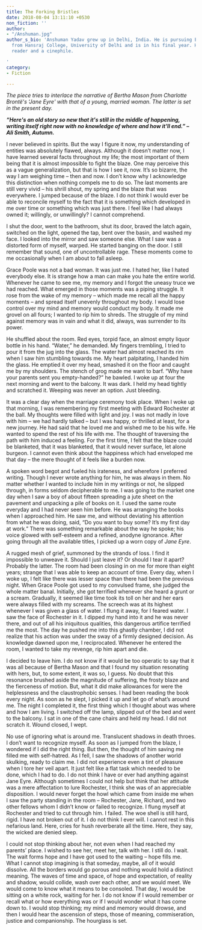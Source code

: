 ```yaml
---
title: The Forking Bristles
date: 2018-08-04 13:11:10 +0530
non_fiction: ''
author:
- "/Anshuman.jpg"
author_s_bio: 'Anshuman Yadav grew up in Delhi, India. He is pursuing English Honours
  from Hansraj College, University of Delhi and is in his final year. He is an avid
  reader and a cinephile.

'
category:
- Fiction

---
```

_The piece tries to interlace the narrative of Bertha Mason from Charlotte Brontë's ‘Jane Eyre' with that of a young, married woman. The latter is set in the present day._

**_“Here's an old story so new that it's still in the middle of happening, writing itself right now with no knowledge of where and how it'll end.” – Ali Smith, Autumn._**

I never believed in spirits. But the way I figure it now, my understanding of entities was absolutely flawed, always. Although it doesn’t matter now, I have learned several facts throughout my life; the most important of them being that it is almost impossible to fight the blaze. One may perceive this as a vague generalization, but that is how I see it, now. It’s so bizarre, the way I am weighing time – then and now. I don’t know why I acknowledge this distinction when nothing compels me to do so. The last moments are still very vivid – his shrill shout, my spring and the blaze that was everywhere. I jumped because of the blaze. I do not think I would ever be able to reconcile myself to the fact that it is something which developed in me over time or something which was just there. I feel like I had always owned it; willingly, or unwillingly? I cannot comprehend. 

I shut the door, went to the bathroom, shut its door, braved the latch again, switched on the light, opened the tap, bent over the basin, and washed my face. I looked into the mirror and saw someone else. What I saw was a distorted form of myself, warped. He started banging on the door. I still remember that sound, one of uncontrollable rage. These moments come to me occasionally when I am about to fall asleep.

Grace Poole was not a bad woman. It was just me. I hated her, like I hated everybody else. It is strange how a man can make you hate the entire world. Whenever he came to see me, my memory and I forgot the uneasy truce we had reached. What emerged in those moments was a piping struggle. It rose from the wake of my memory – which made me recall all the happy moments – and spread itself unevenly throughout my body. I would lose control over my mind and memory would conduct my body. It made me grovel on all fours; I wanted to rip him to shreds. The struggle of my mind against memory was in vain and what it did, always, was surrender to its power.

He shuffled about the room. Red eyes, torpid face, an almost empty liquor bottle in his hand. “Water,” he demanded. My fingers trembling, I tried to pour it from the jug into the glass. The water had almost reached its rim when I saw him stumbling towards me. My heart palpitating, I handed him the glass. He emptied it over my head, smashed it on the floor and caught me by my shoulders. The stench of grog made me want to barf. “Why have your parents sent you empty-handed?” he bawled. I woke up at four the next morning and went to the balcony. It was dark. I held my head tightly and scratched it. Weeping was never an option. Just bleeding. 

It was a clear day when the marriage ceremony took place. When I woke up that morning, I was remembering my first meeting with Edward Rochester at the ball. My thoughts were filled with light and joy. I was not madly in love with him – we had hardly talked – but I was happy, or thrilled at least, for a new journey. He had said that he loved me and wished me to be his wife. He wanted to spend the rest of his life with me. The thought of traversing the path with him induced a feeling. For the first time, I felt that the blaze could be blanketed, that it was blanketed, that it would never surface, let alone burgeon. I cannot even think about the happiness which had enveloped me that day – the mere thought of it feels like a burden now. 

A spoken word begot and fueled his irateness, and wherefore I preferred writing. Though I never wrote anything for him, he was always in them. No matter whether I wanted to include him in my writings or not, he slipped through, in forms seldom decipherable to me. I was going to the market one day when I saw a boy of about fifteen spreading a jute sheet on the pavement and unpacking a pile of books on it. I used the same route everyday and I had never seen him before. He was arranging the books when I approached him. He saw me, and without deviating his attention from what he was doing, said, “Do you want to buy some? It’s my first day at work.” There was something remarkable about the way he spoke; his voice glowed with self-esteem and a refined, anodyne ignorance. After going through all the available titles, I picked up a worn copy of _Jane Eyre_.

A rugged mesh of grief, summoned by the strands of loss. I find it impossible to unweave it. Should I just leave it? Or should I tear it apart? Probably the latter. The room had been closing in on me for more than eight years; strange that I was able to keep an account of time. Every day, when I woke up, I felt like there was lesser space than there had been the previous night. When Grace Poole got used to my convulsed frame, she judged the whole matter banal. Initially, she got terrified whenever she heard a grunt or a scream. Gradually, it seemed like time took its toll on her and her ears were always filled with my screams. The screech was at its highest whenever I was given a glass of water. I flung it away, for I feared water. I saw the face of Rochester in it. I dipped my hand into it and he was never there, and out of all his iniquitous qualities, this dangerous artifice terrified me the most. The day he pushed me into this ghastly chamber, I did not realize that his action was under the sway of a firmly designed decision. As knowledge dawned upon me, I reciprocated. Whenever he entered the room, I wanted to take my revenge, rip him apart and die.

I decided to leave him. I do not know if it would be too operatic to say that it was all because of Bertha Mason and that I found my situation resonating with hers, but, to some extent, it was so, I guess. No doubt that this resonance brushed aside the magnitude of suffering, the frosty blaze and the fierceness of motion. But, what it did make allowances for were the helplessness and the claustrophobic senses. I had been reading the book every night. As soon as he slept, I picked it up and let go of what’s around me. The night I completed it, the first thing which I thought about was where and how I am living. I switched off the lamp, slipped out of the bed and went to the balcony. I sat in one of the cane chairs and held my head. I did not scratch it. Wound closed, I wept.

No use of ignoring what is around me. Translucent shadows in death throes. I don’t want to recognize myself. As soon as I jumped from the blaze, I wondered if I did the right thing. But then, the thought of him saving me filled me with self-hatred. As I fell, I saw the shadows of another world skulking, ready to claim me. I did not experience even a tint of pleasure when I tore her veil apart. It just felt like a flat task which needed to be done, which I had to do. I do not think I have or ever had anything against Jane Eyre. Although sometimes I could not help but think that her attitude was a mere affectation to lure Rochester, I think she was of an appreciable disposition. I would never forget the howl which came from inside me when I saw the party standing in the room – Rochester, Jane, Richard, and two other fellows whom I didn’t know or failed to recognize. I flung myself at Rochester and tried to cut through him. I failed. The woe shell is still hard, rigid. I have not broken out of it. I do not think I ever will. I cannot rest in this nefarious land. Here, cries for hush reverberate all the time. Here, they say, the wicked are denied sleep.

I could not stop thinking about her, not even when I had reached my parents’ place. I wished to see her, meet her, talk with her. I still do. I wait. The wait forms hope and I have got used to the waiting – hope fills me. What I cannot stop imagining is that someday, maybe, all of it would dissolve. All the borders would go porous and nothing would hold a distinct meaning. The waves of time and space, of hope and expectation, of reality and shadow, would collide, wash over each other, and we would meet. We would come to know what it means to be consoled. That day, I would be sitting on a white rock, waiting for her. I do not know if I would remember or recall what or how everything was or if I would wonder what it has come down to. I would stop thinking; my mind and memory would drowse, and then I would hear the ascension of steps, those of meaning, commiseration, justice and companionship. The hourglass is set.